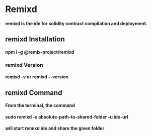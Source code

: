 # Remixd
#### remixd is the ide for solidity contract compilation and deployment.

## remixd Installation
#### npm i -g @remix-project/remixd

### remixd Version
#### remixd -v or remixd --version

## remixd Command

#### From the terminal, the command
#### sudo remixd -s absolute-path-to-shared-folder -u ide-url
#### will start remixd ide and share the given folder

#### 
